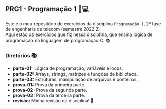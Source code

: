 ## PRG1 - Programação 1 📌💻

Este é o meu repositório de exercícios da disciplina `Programação 1`, 2ª fase de engenharia de telecom (semestre 2022.2). <br> Aqui estão os exercícios que fiz nessa disciplina, que ensina lógica de programação na linguagem de programação C. 📚

### Diretórios 📚
- **parte-01:** Lógica de programação, variáveis ​​e loops.
- **parte-02:** Arrays, strings, matrizes e funções de biblioteca.
- **parte-03:** Estruturas, manipulação de arquivos e ponteiros.
- **prova-01:** Prova da primeira parte.
- **prova-02:** Prova da segunda parte.
- **prova-03:** Prova da terceira parte.
- **revisão:** Minha revisão da disciplina! 🚀
